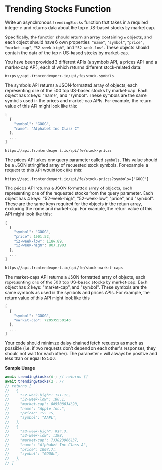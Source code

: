# Trending Stocks Function

Write an asynchronous `trendingStocks` function that takes in a required integer `n` and returns data about the top `n` US-based stocks by market cap.

Specifically, the function should return an array containing `n` objects, and each object should have 6 own properties: `"name"`, `"symbol"`, `"price"`, `"market-cap"`, `"52-week-high"`, and `"52-week-low"`. These objects should contain the data of the top `n` US-based stocks by market-cap.

You have been provided 3 different APIs (a symbols API, a prices API, and a market-cap API), each of which returns different stock-related data:

```
https://api.frontendexpert.io/api/fe/stock-symbols
```

The symbols API returns a JSON-formatted array of objects, each representing one of the 500 top US-based stocks by market-cap. Each object has 2 keys: "name", and "symbol". These symbols are the same symbols used in the prices and market-cap APIs. For example, the return value of this API might look like this:

```javascript
[
  {
    "symbol": "GOOG",
    "name": "Alphabet Inc Class C"
  },
  ...
]
```

```
https://api.frontendexpert.io/api/fe/stock-prices
```

The prices API takes one query parameter called `symbols`. This value should be a JSON stringified array of requested stock symbols. For example: a request to this API would look like this:

```
https://api.frontendexpert.io/api/fe/stock-prices?symbols=["GOOG"]
```

The prices API returns a JSON formatted array of objects, each representing one of the requested stocks from the query parameter. Each object has 4 keys: "52-week-high", "52-week-low", "price", and "symbol". These are the same keys required for the objects in the return array, excluding the name and market-cap. For example, the return value of this API might look like this:

```javascript
[
  {
    "symbol": "GOOG",
    "price": 1001.52,
    "52-week-low": 1186.89,
    "52-week-high": 803.1903
  },
  ...
]
```

```
https://api.frontendexpert.io/api/fe/stock-market-caps
```

The market-caps API returns a JSON formatted array of objects, each representing one of the 500 top US-based stocks by market-cap. Each object has 2 keys: "market-cap", and "symbol". These symbols are the same symbols as used in the symbols and prices APIs. For example, the return value of this API might look like this:

```javascript
[
  {
    "symbol": "GOOG",
    "market-cap": 728535558140
  },
  ...
]
```


Your code should minimize daisy-chained fetch requests as much as possible (i.e. if two requests don't depend on each other's responses, they should not wait for each other). The parameter `n` will always be positive and less than or equal to 500.

**Sample Usage**
```javascript
await trendingStocks(0); // returns []
await trendingStocks(2); // 
// returns [
//   {
//     "52-week-high": 131.12,
//     "52-week-low": 180.1,
//     "market-cap": 809508034020,
//     "name": "Apple Inc.",
//     "price": 155.15,
//     "symbol": "AAPL",
//   },
//   {
//     "52-week-high": 824.3,
//     "52-week-low": 1198,
//     "market-cap": 733823966137,
//     "name": "Alphabet Inc Class A",
//     "price": 1007.71,
//     "symbol": "GOOGL",
//   },
// ]
```